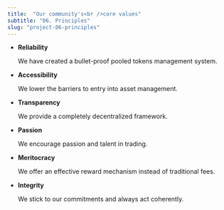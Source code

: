 ```yaml
---
title:  "Our community's<br />core values"
subtitle: "06. Principles"
slug: "project-06-principles"
---
```


- **Reliability**

  We have created a bullet-proof pooled tokens management system.

- **Accessibility**

  We lower the barriers to entry into asset management.

- **Transparency**

  We provide a completely decentralized framework.

- **Passion**

  We encourage passion and talent in trading.

- **Meritocracy**

  We offer an effective reward mechanism instead of traditional fees.

- **Integrity**

  We stick to our commitments and always act coherently.

